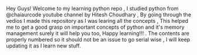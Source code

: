 Hey Guys! Welcome to my learning python repo , I studied python from @chaiaurcode youtube channel by Hitesh Choudhary , 
By going through the vedios I made this repository as I was learing all the concepts , This helped me to get a good grasp on important concepts of python and it's memory management
surely it will help you too, Happy learning!!! .
The contents are properly numbered so it should not be an issue to go serial wise , I will keep updating it as I learn new stuff. 

